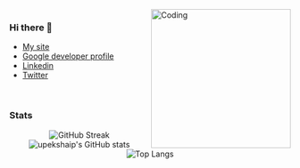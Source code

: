 <img align="right" alt="Coding" width="250" src="https://upekshaip.github.io/sources/img/upekshaip9-croped.png">
<h3>Hi there 👋</h3>

- [My site](https://upekshaip.github.io)
- [Google developer profile](https://g.dev/upekshaip)
- [Linkedin](https://linkedin.com/in/upekshaip)
- [Twitter](https://twitter.com/upekshaip)

<br>
<h3>Stats</h3>
<div align="center">
  
![GitHub Streak](http://github-readme-streak-stats.herokuapp.com?user=upekshaip&theme=chartreuse-dark&hide_border=true&date_format=M%20j%5B%2C%20Y%5D) 
![upekshaip's GitHub stats](https://github-readme-stats.vercel.app/api?username=upekshaip&theme=chartreuse-dark&hide_border=true&show_icons=true)
![Top Langs](https://github-readme-stats.vercel.app/api/top-langs/?username=upekshaip&layout=compact&hide_border=true&theme=chartreuse-dark)
 </div>


